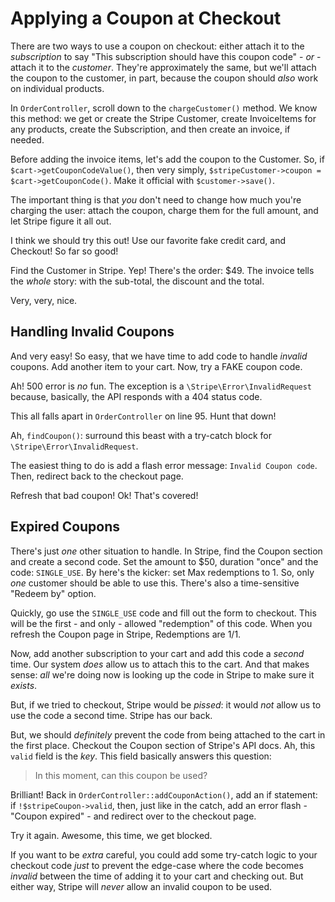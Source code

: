 # Applying a Coupon at Checkout

There are two ways to use a coupon on checkout: either attach it to the *subscription*
to say "This subscription should have this coupon code" - *or* - attach it to the
*customer*. They're approximately the same, but we'll attach the coupon to the customer,
in part, because the coupon should *also* work on individual products.

In `OrderController`, scroll down to the `chargeCustomer()` method. We know this
method: we get or create the Stripe Customer, create InvoiceItems for any products,
create the Subscription, and then create an invoice, if needed.

Before adding the invoice items, let's add the coupon to the Customer. So, if
`$cart->getCouponCodeValue()`, then very simply,
`$stripeCustomer->coupon = $cart->getCouponCode()`. Make it official with `$customer->save()`.

The important thing is that *you* don't need to change how much you're charging the
user: attach the coupon, charge them for the full amount, and let Stripe figure
it all out.

I think we should try this out! Use our favorite fake credit card, and Checkout!
So far so good!

Find the Customer in Stripe. Yep! There's the order: $49. The invoice tells the
*whole* story: with the sub-total, the discount and the total.

Very, very, nice.

## Handling Invalid Coupons

And very easy! So easy, that we have time to add code to handle *invalid* coupons.
Add another item to your cart. Now, try a FAKE coupon code.

Ah! 500 error is *no* fun. The exception is a `\Stripe\Error\InvalidRequest` because,
basically, the API responds with a 404 status code.

This all falls apart in `OrderController` on line 95. Hunt that down!

Ah, `findCoupon()`: surround this beast with a try-catch block for `\Stripe\Error\InvalidRequest`.

The easiest thing to do is add a flash error message: `Invalid Coupon code`. Then,
redirect back to the checkout page.

Refresh that bad coupon! Ok! That's covered!

## Expired Coupons

There's just *one* other situation to handle. In Stripe, find the Coupon section
and create a second code. Set the amount to $50, duration "once" and the code:
`SINGLE_USE`. By here's the kicker: set Max redemptions to 1. So, only *one* customer
should be able to use this. There's also a time-sensitive "Redeem by" option. 

Quickly, go use the `SINGLE_USE` code and fill out the form to checkout. This will
be the first - and only - allowed "redemption" of this code. When you refresh the
Coupon page in Stripe, Redemptions are 1/1.

Now, add another subscription to your cart and add this code a *second* time. Our
system *does* allow us to attach this to the cart. And that makes sense: *all* we're
doing now is looking up the code in Stripe to make sure it *exists*. 

But, if we tried to checkout, Stripe would be *pissed*: it would *not* allow us
to use the code a second time. Stripe has our back.

But, we should *definitely* prevent the code from being attached to the cart in
the first place. Checkout the Coupon section of Stripe's API docs. Ah, this `valid`
field is the *key*. This field basically answers this question:

> In this moment, can this coupon be used?

Brilliant! Back in `OrderController::addCouponAction()`, add an if statement: if
`!$stripeCoupon->valid`, then, just like in the catch, add an error flash - "Coupon expired" -
and redirect over to the checkout page.

Try it again. Awesome, this time, we get blocked.

If you want to be *extra* careful, you could add some try-catch logic to your checkout
code *just* to prevent the edge-case where the code becomes *invalid* between
the time of adding it to your cart and checking out. But either way, Stripe will *never*
allow an invalid coupon to be used.
